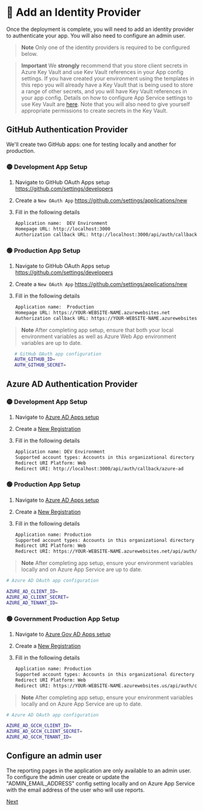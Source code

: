 # 🪪 Add an Identity Provider

Once the deployment is complete, you will need to add an identity provider to authenticate your app. You will also need to configure an admin user.

> **Note**
> Only one of the identity providers is required to be configured below.

> **Important**
> We **strongly** recommend that you store client secrets in Azure Key Vault and use Kev Vault references in your App config settings. If you have created your environment using the templates in this repo you will already have a Key Vault that is being used to store a range of other secrets, and you will have Key Vault references in your app config. Details on how to configure App Service settings to use Key Vault are [here](https://learn.microsoft.com/en-us/azure/app-service/app-service-key-vault-references?tabs=azure-cli#source-app-settings-from-key-vault). Note that you will also need to give yourself appropriate permissions to create secrets in the Key Vault.


## GitHub Authentication Provider

We'll create two GitHub apps: one for testing locally and another for production.

### 🟡 Development App Setup

1. Navigate to GitHub OAuth Apps setup https://github.com/settings/developers
2. Create a `New OAuth App` https://github.com/settings/applications/new
3. Fill in the following details

   ```default
   Application name:  DEV Environment
   Homepage URL: http://localhost:3000
   Authorization callback URL: http://localhost:3000/api/auth/callback/github
   ```

### 🟢 Production App Setup

1. Navigate to GitHub OAuth Apps setup https://github.com/settings/developers
2. Create a `New OAuth App` https://github.com/settings/applications/new
3. Fill in the following details

   ```default
   Application name:  Production
   Homepage URL: https://YOUR-WEBSITE-NAME.azurewebsites.net
   Authorization callback URL: https://YOUR-WEBSITE-NAME.azurewebsites.net/api/auth/callback/github
   ```

> **Note**
> After completing app setup, ensure that both your local environment variables as well as Azure Web App environment variables are up to date.

```bash
   # GitHub OAuth app configuration
   AUTH_GITHUB_ID=
   AUTH_GITHUB_SECRET=
```

## Azure AD Authentication Provider

### 🟡 Development App Setup

1. Navigate to [Azure AD Apps setup](https://portal.azure.com/#view/Microsoft_AAD_IAM/ActiveDirectoryMenuBlade/~/RegisteredApps)
2. Create a [New Registration](https://portal.azure.com/#view/Microsoft_AAD_RegisteredApps/CreateApplicationBlade/quickStartType~/null/isMSAApp~/false)
3. Fill in the following details

   ```default
   Application name: DEV Environment
   Supported account types: Accounts in this organizational directory only
   Redirect URI Platform: Web
   Redirect URI: http://localhost:3000/api/auth/callback/azure-ad
   ```

### 🟢 Production App Setup

1. Navigate to [Azure AD Apps setup](https://portal.azure.com/#view/Microsoft_AAD_IAM/ActiveDirectoryMenuBlade/~/RegisteredApps)
2. Create a [New Registration](https://portal.azure.com/#view/Microsoft_AAD_RegisteredApps/CreateApplicationBlade/quickStartType~/null/isMSAApp~/false)
3. Fill in the following details

   ```default
   Application name: Production
   Supported account types: Accounts in this organizational directory only
   Redirect URI Platform: Web
   Redirect URI: https://YOUR-WEBSITE-NAME.azurewebsites.net/api/auth/callback/azure-ad
   ```

> **Note**
> After completing app setup, ensure your environment variables locally and on Azure App Service are up to date.

```bash
# Azure AD OAuth app configuration

AZURE_AD_CLIENT_ID=
AZURE_AD_CLIENT_SECRET=
AZURE_AD_TENANT_ID=
```

### 🟢 Government Production App Setup

1. Navigate to [Azure Gov AD Apps setup](https://portal.azure.us/#view/Microsoft_AAD_IAM/ActiveDirectoryMenuBlade/~/RegisteredApps)
2. Create a [New Registration](https://portal.azure.us/#view/Microsoft_AAD_RegisteredApps/CreateApplicationBlade/quickStartType~/null/isMSAApp~/false)
3. Fill in the following details

   ```default
   Application name: Production
   Supported account types: Accounts in this organizational directory only
   Redirect URI Platform: Web
   Redirect URI: https://YOUR-WEBSITE-NAME.azurewebsites.us/api/auth/callback/azure-ad-gcch
   ```

> **Note**
> After completing app setup, ensure your environment variables locally and on Azure App Service are up to date.

```bash
# Azure AD OAuth app configuration

AZURE_AD_GCCH_CLIENT_ID=
AZURE_AD_GCCH_CLIENT_SECRET=
AZURE_AD_GCCH_TENANT_ID=
```

## Configure an admin user

The reporting pages in the application are only available to an admin user. To configure the admin user create or update the "ADMIN_EMAIL_ADDRESS" config setting locally and on Azure App Service with the email address of the user who will use reports.

[Next](/docs/6-chat-over-file.md)
